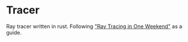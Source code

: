 # Tracer
Ray tracer written in rust. Following ["Ray Tracing in One Weekend"](https://raytracing.github.io/books/RayTracingInOneWeekend.html) as a guide.
